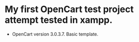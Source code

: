 # My first OpenCart test project attempt tested in xampp.


* OpenCart version 3.0.3.7. Basic template. 
